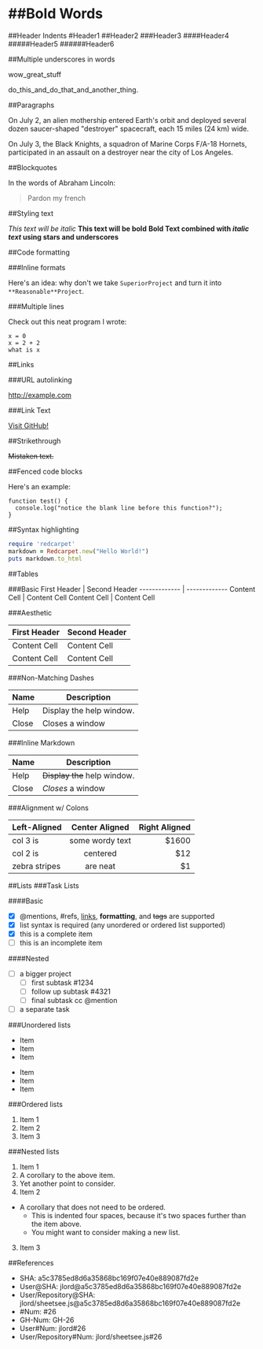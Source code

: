 ##Bold Words
=============

##Header Indents
#Header1
##Header2
###Header3
####Header4
#####Header5
######Header6

##Multiple underscores in words

wow_great_stuff

do_this_and_do_that_and_another_thing.

##Paragraphs

On July 2, an alien mothership entered Earth's orbit and deployed several dozen saucer-shaped "destroyer" spacecraft, each 15 miles (24 km) wide.

On July 3, the Black Knights, a squadron of Marine Corps F/A-18 Hornets, participated in an assault on a destroyer near the city of Los Angeles.


##Blockquotes

In the words of Abraham Lincoln:

> Pardon my french

##Styling text

*This text will be italic*
**This text will be bold**
**Bold Text combined with  _italic text_ using stars and underscores**

##Code formatting

###Inline formats

Here's an idea: why don't we take `SuperiorProject` and turn it into `**Reasonable**Project`.

###Multiple lines

Check out this neat program I wrote:

```
x = 0
x = 2 + 2
what is x
```

##Links

###URL autolinking

http://example.com

###Link Text

[Visit GitHub!](https://www.github.com)

##Strikethrough

~~Mistaken text.~~

##Fenced code blocks

Here's an example:

```
function test() {
  console.log("notice the blank line before this function?");
}
```

##Syntax highlighting

```ruby
require 'redcarpet'
markdown = Redcarpet.new("Hello World!")
puts markdown.to_html
```

##Tables

###Basic
First Header  | Second Header
------------- | -------------
Content Cell  | Content Cell
Content Cell  | Content Cell

###Aesthetic

| First Header  | Second Header |
| ------------- | ------------- |
| Content Cell  | Content Cell  |
| Content Cell  | Content Cell  |

###Non-Matching Dashes

| Name | Description          |
| ------------- | ----------- |
| Help      | Display the help window.|
| Close     | Closes a window     |

###Inline Markdown

| Name | Description          |
| ------------- | ----------- |
| Help      | ~~Display the~~ help window.|
| Close     | _Closes_ a window     |

###Alignment w/ Colons

| Left-Aligned  | Center Aligned  | Right Aligned |
| :------------ |:---------------:| -----:|
| col 3 is      | some wordy text | $1600 |
| col 2 is      | centered        |   $12 |
| zebra stripes | are neat        |    $1 |

##Lists
###Task Lists

####Basic

- [x] @mentions, #refs, [links](), **formatting**, and <del>tags</del> are supported
- [x] list syntax is required (any unordered or ordered list supported)
- [x] this is a complete item
- [ ] this is an incomplete item

####Nested

- [ ] a bigger project
  - [ ] first subtask #1234
  - [ ] follow up subtask #4321
  - [ ] final subtask cc @mention
- [ ] a separate task

###Unordered lists

* Item
* Item
* Item

- Item
- Item
- Item

###Ordered lists

1. Item 1
2. Item 2
3. Item 3

###Nested lists

1. Item 1
  1. A corollary to the above item.
  2. Yet another point to consider.
2. Item 2
  * A corollary that does not need to be ordered.
    * This is indented four spaces, because it's two spaces further than the item above.
    * You might want to consider making a new list.
3. Item 3

##References

* SHA: a5c3785ed8d6a35868bc169f07e40e889087fd2e
* User@SHA: jlord@a5c3785ed8d6a35868bc169f07e40e889087fd2e
* User/Repository@SHA: jlord/sheetsee.js@a5c3785ed8d6a35868bc169f07e40e889087fd2e
* #Num: #26
* GH-Num: GH-26
* User#Num: jlord#26
* User/Repository#Num: jlord/sheetsee.js#26
